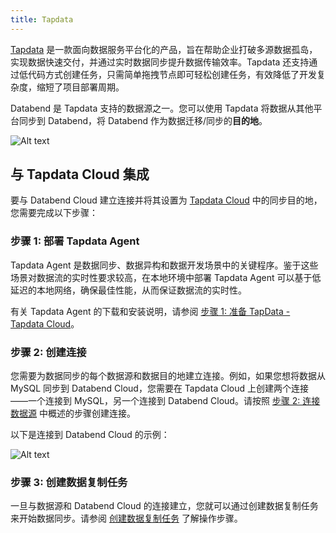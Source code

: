 ```yaml
---
title: Tapdata
---
```


[Tapdata](https://tapdata.net) 是一款面向数据服务平台化的产品，旨在帮助企业打破多源数据孤岛，实现数据快速交付，并通过实时数据同步提升数据传输效率。Tapdata 还支持通过低代码方式创建任务，只需简单拖拽节点即可轻松创建任务，有效降低了开发复杂度，缩短了项目部署周期。

Databend 是 Tapdata 支持的数据源之一。您可以使用 Tapdata 将数据从其他平台同步到 Databend，将 Databend 作为数据迁移/同步的**目的地**。

![Alt text](@site/static/img/documents_cn/getting-started/tapdata-databend.png)

## 与 Tapdata Cloud 集成

要与 Databend Cloud 建立连接并将其设置为 [Tapdata Cloud](https://tapdata.net/tapdata-cloud.html) 中的同步目的地，您需要完成以下步骤：

### 步骤 1: 部署 Tapdata Agent

Tapdata Agent 是数据同步、数据异构和数据开发场景中的关键程序。鉴于这些场景对数据流的实时性要求较高，在本地环境中部署 Tapdata Agent 可以基于低延迟的本地网络，确保最佳性能，从而保证数据流的实时性。

有关 Tapdata Agent 的下载和安装说明，请参阅 [步骤 1: 准备 TapData - Tapdata Cloud](https://docs.tapdata.io/faq/agent-installation)。

### 步骤 2: 创建连接

您需要为数据同步的每个数据源和数据目的地建立连接。例如，如果您想将数据从 MySQL 同步到 Databend Cloud，您需要在 Tapdata Cloud 上创建两个连接——一个连接到 MySQL，另一个连接到 Databend Cloud。请按照 [步骤 2: 连接数据源](https://docs.tapdata.io/quick-start/connect-database) 中概述的步骤创建连接。

以下是连接到 Databend Cloud 的示例：

![Alt text](@site/static/img/documents_cn/getting-started/tapdata-connect.png)

### 步骤 3: 创建数据复制任务

一旦与数据源和 Databend Cloud 的连接建立，您就可以通过创建数据复制任务来开始数据同步。请参阅 [创建数据复制任务](https://docs.tapdata.io/user-guide/copy-data/create-task/) 了解操作步骤。